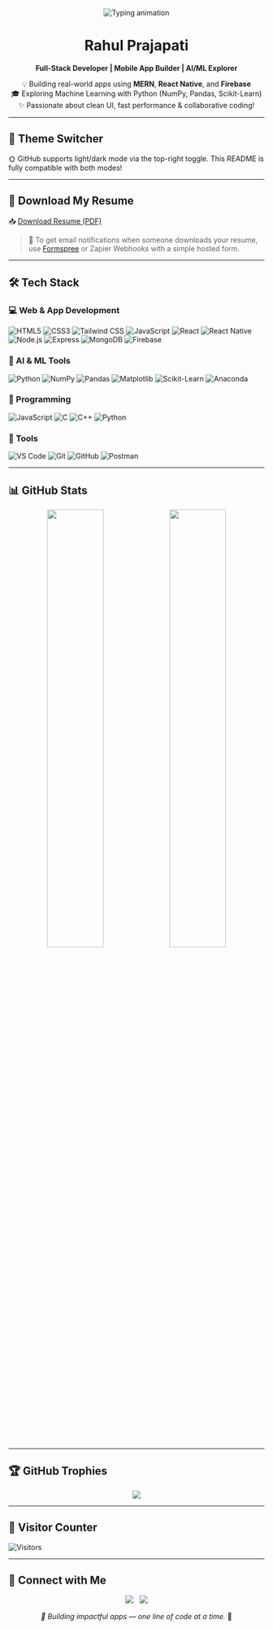 <!-- 🧠 Typing Animation Banner -->
<div align="center">
  <img src="https://readme-typing-svg.demolab.com?font=Fira+Code&pause=1000&color=00F7FF&center=true&vCenter=true&width=600&lines=Hi+I'm+Rahul+%F0%9F%91%8B;MERN+Stack+%7C+React+Native+%7C+Firebase;AI+%2F+ML+Enthusiast+%7C+Problem+Solver" alt="Typing animation" />
</div>

<!-- ⚡ Name & Title -->
<h1 align="center">Rahul Prajapati</h1>
<p align="center">
  <b>Full-Stack Developer | Mobile App Builder | AI/ML Explorer</b>
</p>

<p align="center">
  💡 Building real-world apps using <b>MERN</b>, <b>React Native</b>, and <b>Firebase</b> <br>
  🎓 Exploring Machine Learning with Python (NumPy, Pandas, Scikit-Learn) <br>
  ✨ Passionate about clean UI, fast performance & collaborative coding!
</p>

---

## 🎨 Theme Switcher
🌞 GitHub supports light/dark mode via the top-right toggle. This README is fully compatible with both modes!

---

## 📄 Download My Resume
📥 [Download Resume (PDF)](https://github.com/rahul-rrp/rahul-rrp/blob/main/RahulPrajapatiResume.pdf)

> 📨 To get email notifications when someone downloads your resume, use [Formspree](https://formspree.io/) or Zapier Webhooks with a simple hosted form.

---

## 🛠️ Tech Stack

### 💻 Web & App Development
![HTML5](https://img.shields.io/badge/-HTML5-E34F26?logo=html5&logoColor=fff)
![CSS3](https://img.shields.io/badge/-CSS3-1572B6?logo=css3&logoColor=fff)
![Tailwind CSS](https://img.shields.io/badge/-TailwindCSS-06B6D4?logo=tailwindcss&logoColor=fff)
![JavaScript](https://img.shields.io/badge/-JavaScript-F7DF1E?logo=javascript&logoColor=000)
![React](https://img.shields.io/badge/-React-61DAFB?logo=react&logoColor=000)
![React Native](https://img.shields.io/badge/-React%20Native-20232A?logo=react&logoColor=61DAFB)
![Node.js](https://img.shields.io/badge/-Node.js-339933?logo=node.js&logoColor=fff)
![Express](https://img.shields.io/badge/-Express.js-000?logo=express&logoColor=fff)
![MongoDB](https://img.shields.io/badge/-MongoDB-47A248?logo=mongodb&logoColor=fff)
![Firebase](https://img.shields.io/badge/-Firebase-FFCA28?logo=firebase&logoColor=000)

### 🤖 AI & ML Tools
![Python](https://img.shields.io/badge/-Python-3776AB?logo=python&logoColor=fff)
![NumPy](https://img.shields.io/badge/-NumPy-013243?logo=numpy&logoColor=fff)
![Pandas](https://img.shields.io/badge/-Pandas-150458?logo=pandas&logoColor=fff)
![Matplotlib](https://img.shields.io/badge/-Matplotlib-8B008B?logo=plotly&logoColor=fff)
![Scikit-Learn](https://img.shields.io/badge/-ScikitLearn-F7931E?logo=scikitlearn&logoColor=fff)
![Anaconda](https://img.shields.io/badge/-Anaconda-44A833?logo=anaconda&logoColor=fff)

### 🧠 Programming
![JavaScript](https://img.shields.io/badge/-JavaScript-F7DF1E?logo=javascript&logoColor=000)
![C](https://img.shields.io/badge/-C-00599C?logo=c&logoColor=fff)
![C++](https://img.shields.io/badge/-C++-00599C?logo=c%2B%2B&logoColor=fff)
![Python](https://img.shields.io/badge/-Python-3776AB?logo=python&logoColor=fff)

### 🔧 Tools
![VS Code](https://img.shields.io/badge/-VS%20Code-0078d7?logo=visual-studio-code&logoColor=fff)
![Git](https://img.shields.io/badge/-Git-F05032?logo=git&logoColor=fff)
![GitHub](https://img.shields.io/badge/-GitHub-181717?logo=github&logoColor=fff)
![Postman](https://img.shields.io/badge/-Postman-FF6C37?logo=postman&logoColor=fff)

---

## 📊 GitHub Stats
<div align="center">
  <img src="https://github-readme-stats.vercel.app/api?username=rahul-rrp&show_icons=true&theme=radical" width="47%" />
  <img src="https://github-readme-stats.vercel.app/api/top-langs/?username=rahul-rrp&layout=compact&theme=radical" width="47%" />
</div>

---

## 🏆 GitHub Trophies
<div align="center">
  <img src="https://github-profile-trophy.vercel.app/?username=rahul-rrp&theme=radical&margin-w=10" />
</div>

---

## 📶 Visitor Counter
![Visitors](https://komarev.com/ghpvc/?username=rahul-rrp&color=blue&style=flat)

---

## 🔗 Connect with Me
<p align="center">
  <a href="https://linkedin.com/in/rahul-rrp"><img src="https://img.shields.io/badge/-LinkedIn-blue?logo=linkedin&logoColor=white" /></a>
  &nbsp;
  <a href="https://github.com/rahul-rrp"><img src="https://img.shields.io/badge/-GitHub-black?logo=github&logoColor=white" /></a>
</p>

<p align="center">
  <i>📱 Building impactful apps — one line of code at a time.</i> 🚀
</p>
